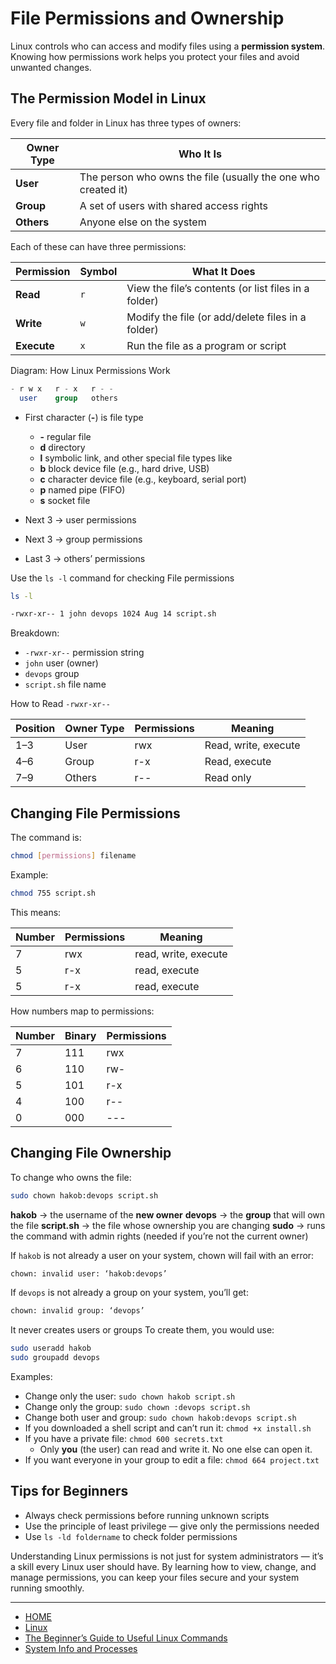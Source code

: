 # File Permissions and Ownership

Linux controls who can access and modify files using a **permission system**.
Knowing how permissions work helps you protect your files and avoid unwanted changes.

## The Permission Model in Linux

Every file and folder in Linux has three types of owners:

| Owner Type | Who It Is                                                     |
| ---------- | ------------------------------------------------------------- |
| **User**   | The person who owns the file (usually the one who created it) |
| **Group**  | A set of users with shared access rights                      |
| **Others** | Anyone else on the system                                     |

Each of these can have three permissions:

| Permission  | Symbol | What It Does                                         |
| ----------- | ------ | ---------------------------------------------------- |
| **Read**    | `r`    | View the file’s contents (or list files in a folder) |
| **Write**   | `w`    | Modify the file (or add/delete files in a folder)    |
| **Execute** | `x`    | Run the file as a program or script                  |

Diagram: How Linux Permissions Work

```sql
- r w x   r - x   r - -
  user    group   others
```

- First character (**-**) is file type 
    - **-** regular file
    - **d** directory
    - **l** symbolic link, and other special file types like 
    - **b** block device file (e.g., hard drive, USB)
    - **c** character device file (e.g., keyboard, serial port)
    - **p** named pipe (FIFO)
    - **s** socket file

- Next 3 → user permissions
- Next 3 → group permissions
- Last 3 → others’ permissions

Use the `ls -l` command  for checking File permissions

```bash
ls -l

-rwxr-xr-- 1 john devops 1024 Aug 14 script.sh
```

Breakdown:
- `-rwxr-xr--`  permission string
- `john`  user (owner)
- `devops`  group
- `script.sh`  file name


How to Read `-rwxr-xr--`

| Position | Owner Type | Permissions | Meaning              |
| -------- | ---------- | ----------- | -------------------- |
| 1–3      | User       | rwx         | Read, write, execute |
| 4–6      | Group      | r-x         | Read, execute        |
| 7–9      | Others     | r--         | Read only            |

## Changing File Permissions

The command is:

```bash
chmod [permissions] filename
```

Example:

```bash
chmod 755 script.sh
```

This means:

| Number | Permissions | Meaning              |
| ------ | ----------- | -------------------- |
| 7      | rwx         | read, write, execute |
| 5      | r-x         | read, execute        |
| 5      | r-x         | read, execute        |


How numbers map to permissions:

| Number | Binary | Permissions |
| ------ | ------ | ----------- |
| 7      | 111    | rwx         |
| 6      | 110    | rw-         |
| 5      | 101    | r-x         |
| 4      | 100    | r--         |
| 0      | 000    | ---         |

## Changing File Ownership

To change who owns the file:

```bash
sudo chown hakob:devops script.sh
```

**hakob** → the username of the **new owner**
**devops** → the **group** that will own the file
**script.sh** → the file whose ownership you are changing
**sudo** → runs the command with admin rights (needed if you’re not the current owner)

If `hakob` is not already a user on your system, chown will fail with an error:

```bash
chown: invalid user: ‘hakob:devops’
```

If `devops` is not already a group on your system, you’ll get:

```bash
chown: invalid group: ‘devops’
```

It never creates users or groups To create them, you would use:

```bash
sudo useradd hakob
sudo groupadd devops
```

Examples:
- Change only the user: `sudo chown hakob script.sh`
- Change only the group: `sudo chown :devops script.sh`
- Change both user and group: `sudo chown hakob:devops script.sh`
- If you downloaded a shell script and can’t run it: `chmod +x install.sh`
- If you have a private file: `chmod 600 secrets.txt`
    - Only **you** (the user) can read and write it. No one else can open it.
- If you want everyone in your group to edit a file: `chmod 664 project.txt`    

## Tips for Beginners

- Always check permissions before running unknown scripts
- Use the principle of least privilege — give only the permissions needed
- Use `ls -ld foldername` to check folder permissions

Understanding Linux permissions is not just for system administrators — it’s a skill every Linux user should have. 
By learning how to view, change, and manage permissions, you can keep your files secure and your system running smoothly.


---

- [HOME](./../../../README.md)
- [Linux](./../tutorials.md)
- [The Beginner’s Guide to Useful Linux Commands](./1_The_Beginners_Guide_to_Useful_Linux_Commands.md)
- [System Info and Processes](./3_System_Info_and_Processes.md)